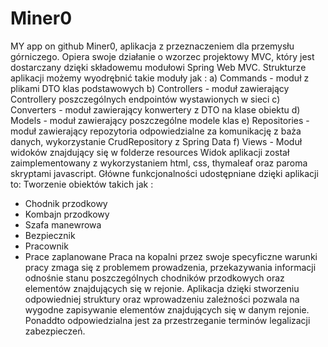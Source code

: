 # Miner0
MY app on github
Miner0, aplikacja z przeznaczeniem dla przemysłu górniczego. Opiera swoje działanie o wzorzec projektowy MVC,
który jest dostarczany dzięki składowemu modułowi Spring Web MVC.
Strukturze aplikacji możemy wyodrębnić takie moduły jak :
a)	Commands - moduł z plikami DTO klas podstawowych
b)	Controllers - moduł zawierający Controllery poszczególnych endpointów wystawionych w sieci
c)	Converters - moduł zawierający konwertery z DTO na klase obiektu
d)	Models - moduł zawierający poszczególne modele klas 
e)	Repositories - moduł zawierający repozytoria odpowiedzialne za komunikację z baża danych, wykorzystanie CrudRepository z Spring Data
f) Views - Moduł widoków znajdujący się w folderze resources
Widok aplikacji został zaimplementowany z wykorzystaniem html, css, thymaleaf oraz paroma skryptami javascript.
Główne funkcjonalności udostępniane dzięki aplikacji to:
Tworzenie obiektów takich jak :
- Chodnik przodkowy
- Kombajn przodkowy
- Szafa manewrowa
- Bezpiecznik
- Pracownik
- Prace zaplanowane
Praca na kopalni przez swoje specyficzne warunki pracy zmaga się z problemem prowadzenia, przekazywania 
informacji odnośnie stanu poszczególnych chodników przodkowych oraz elementów znajdujących się w rejonie.
Aplikacja dzięki stworzeniu odpowiedniej struktury oraz wprowadzeniu zależności pozwala na wygodne zapisywanie
elementów znajdujących się w danym rejonie. Ponaddto odpowiedzialna jest za przestrzeganie terminów legalizacji zabezpieczeń.
